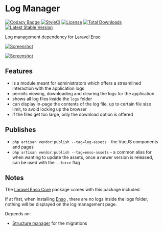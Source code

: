 # Log Manager

[![Codacy Badge](https://api.codacy.com/project/badge/Grade/28c7bcb0b5d2451783990e0a151f0a44)](https://www.codacy.com/app/laravel-enso/LogManager?utm_source=github.com&amp;utm_medium=referral&amp;utm_content=laravel-enso/LogManager&amp;utm_campaign=Badge_Grade)
[![StyleCI](https://styleci.io/repos/85624363/shield?branch=master)](https://styleci.io/repos/85624363)
[![License](https://poser.pugx.org/laravel-enso/logmanager/license)](https://packagist.org/packages/laravel-enso/logmanager)
[![Total Downloads](https://poser.pugx.org/laravel-enso/logmanager/downloads)](https://packagist.org/packages/laravel-enso/logmanager)
[![Latest Stable Version](https://poser.pugx.org/laravel-enso/logmanager/version)](https://packagist.org/packages/laravel-enso/logmanager)

Log management dependency for [Laravel Enso](https://github.com/laravel-enso/Enso)

[![Screenshot](https://laravel-enso.github.io/logmanager/screenshots/bulma_004_thumb.png)](https://laravel-enso.github.io/logmanager/screenshots/bulma_004.png)

[![Screenshot](https://laravel-enso.github.io/logmanager/screenshots/bulma_005_thumb.png)](https://laravel-enso.github.io/logmanager/screenshots/bulma_005.png)

## Features

- is a module meant for administrators which offers a streamlined interaction with the application logs
- permits viewing, downloading and clearing the logs for the application
- shows all log files inside the `logs` folder
- can display in-page the contents of the log file, up to certain file size limit, to avoid locking up the browser
- if the files get too large, only the download option is offered

## Publishes

- `php artisan vendor:publish --tag=log-assets` - the VueJS components and pages
- `php artisan vendor:publish --tag=enso-assets` - a common alias for when wanting to update the assets,
once a newer version is released, can be used with the `--force` flag


## Notes

The [Laravel Enso Core](https://github.com/laravel-enso/Core) package comes with this package included.

If at first, when installing [Enso](https://github.com/laravel-enso/Enso) , there are no logs inside the logs folder, nothing will be displayed 
on the log management page. 

Depends on: 
 - [Structure manager](https://github.com/laravel-enso/StructureManager) for the migrations